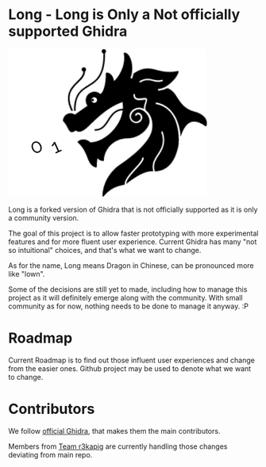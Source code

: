 # Long - Long is Only a Not officially supported Ghidra 

![Long](GhidraDocs/images/Long.png)

Long is a forked version of Ghidra that is not officially supported as it is only a community version.

The goal of this project is to allow faster prototyping with more experimental features and for more fluent user experience. Current Ghidra has many "not so intuitional" choices, and that's what we want to change.

As for the name, Long means Dragon in Chinese, can be pronounced more like "lown".

Some of the decisions are still yet to made, including how to manage this project as it will definitely emerge along with the community. With small community as for now, nothing needs to be done to manage it anyway. :P

# Roadmap

Current Roadmap is to find out those influent user experiences and change from the easier ones. Github project may be used to denote what we want to change.

# Contributors

We follow [official Ghidra](https://github.com/NationalSecurityAgency/ghidra), that makes them the main contributors.

Members from [Team r3kapig](https://github.com/r3kapig) are currently handling those changes deviating from main repo.
